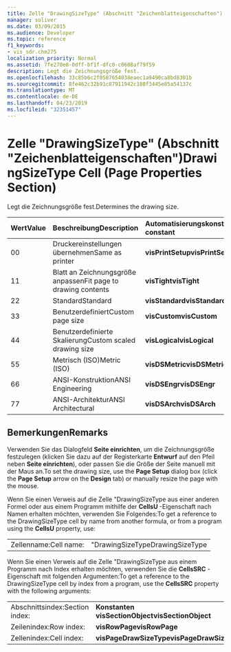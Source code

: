 ```yaml
---
title: Zelle "DrawingSizeType" (Abschnitt "Zeichenblatteigenschaften")
manager: soliver
ms.date: 03/09/2015
ms.audience: Developer
ms.topic: reference
f1_keywords:
- vis_sdr.chm275
localization_priority: Normal
ms.assetid: 7fe270e8-0dff-bf1f-dfc0-c0608af79f59
description: Legt die Zeichnungsgröße fest.
ms.openlocfilehash: 33c85b6c2f0587654038eaec1a9490ca8bd8301b
ms.sourcegitcommit: 8fe462c32b91c87911942c188f3445e85a54137c
ms.translationtype: MT
ms.contentlocale: de-DE
ms.lasthandoff: 04/23/2019
ms.locfileid: "32351457"
---
```

# <a name="drawingsizetype-cell-page-properties-section"></a><span data-ttu-id="1ebc2-103">Zelle "DrawingSizeType" (Abschnitt "Zeichenblatteigenschaften")</span><span class="sxs-lookup"><span data-stu-id="1ebc2-103">DrawingSizeType Cell (Page Properties Section)</span></span>

<span data-ttu-id="1ebc2-104">Legt die Zeichnungsgröße fest.</span><span class="sxs-lookup"><span data-stu-id="1ebc2-104">Determines the drawing size.</span></span>
  
|<span data-ttu-id="1ebc2-105">**Wert**</span><span class="sxs-lookup"><span data-stu-id="1ebc2-105">**Value**</span></span>|<span data-ttu-id="1ebc2-106">**Beschreibung**</span><span class="sxs-lookup"><span data-stu-id="1ebc2-106">**Description**</span></span>|<span data-ttu-id="1ebc2-107">**Automatisierungskonstante**</span><span class="sxs-lookup"><span data-stu-id="1ebc2-107">**Automation constant**</span></span>|
|:-----|:-----|:-----|
|<span data-ttu-id="1ebc2-108">0</span><span class="sxs-lookup"><span data-stu-id="1ebc2-108">0</span></span>  <br/> |<span data-ttu-id="1ebc2-109">Druckereinstellungen übernehmen</span><span class="sxs-lookup"><span data-stu-id="1ebc2-109">Same as printer</span></span>  <br/> |<span data-ttu-id="1ebc2-110">**visPrintSetup**</span><span class="sxs-lookup"><span data-stu-id="1ebc2-110">**visPrintSetup**</span></span> <br/> |
|<span data-ttu-id="1ebc2-111">1</span><span class="sxs-lookup"><span data-stu-id="1ebc2-111">1</span></span>  <br/> |<span data-ttu-id="1ebc2-112">Blatt an Zeichnungsgröße anpassen</span><span class="sxs-lookup"><span data-stu-id="1ebc2-112">Fit page to drawing contents</span></span>  <br/> |<span data-ttu-id="1ebc2-113">**visTight**</span><span class="sxs-lookup"><span data-stu-id="1ebc2-113">**visTight**</span></span> <br/> |
|<span data-ttu-id="1ebc2-114">2</span><span class="sxs-lookup"><span data-stu-id="1ebc2-114">2</span></span>  <br/> |<span data-ttu-id="1ebc2-115">Standard</span><span class="sxs-lookup"><span data-stu-id="1ebc2-115">Standard</span></span>  <br/> |<span data-ttu-id="1ebc2-116">**visStandard**</span><span class="sxs-lookup"><span data-stu-id="1ebc2-116">**visStandard**</span></span> <br/> |
|<span data-ttu-id="1ebc2-117">3</span><span class="sxs-lookup"><span data-stu-id="1ebc2-117">3</span></span>  <br/> |<span data-ttu-id="1ebc2-118">Benutzerdefiniert</span><span class="sxs-lookup"><span data-stu-id="1ebc2-118">Custom page size</span></span>  <br/> |<span data-ttu-id="1ebc2-119">**visCustom**</span><span class="sxs-lookup"><span data-stu-id="1ebc2-119">**visCustom**</span></span> <br/> |
|<span data-ttu-id="1ebc2-120">4</span><span class="sxs-lookup"><span data-stu-id="1ebc2-120">4</span></span>  <br/> |<span data-ttu-id="1ebc2-121">Benutzerdefinierte Skalierung</span><span class="sxs-lookup"><span data-stu-id="1ebc2-121">Custom scaled drawing size</span></span>  <br/> |<span data-ttu-id="1ebc2-122">**visLogical**</span><span class="sxs-lookup"><span data-stu-id="1ebc2-122">**visLogical**</span></span> <br/> |
|<span data-ttu-id="1ebc2-123">5</span><span class="sxs-lookup"><span data-stu-id="1ebc2-123">5</span></span>  <br/> |<span data-ttu-id="1ebc2-124">Metrisch (ISO)</span><span class="sxs-lookup"><span data-stu-id="1ebc2-124">Metric (ISO)</span></span>  <br/> |<span data-ttu-id="1ebc2-125">**visDSMetric**</span><span class="sxs-lookup"><span data-stu-id="1ebc2-125">**visDSMetric**</span></span> <br/> |
|<span data-ttu-id="1ebc2-126">6</span><span class="sxs-lookup"><span data-stu-id="1ebc2-126">6</span></span>  <br/> |<span data-ttu-id="1ebc2-127">ANSI-Konstruktion</span><span class="sxs-lookup"><span data-stu-id="1ebc2-127">ANSI Engineering</span></span>  <br/> |<span data-ttu-id="1ebc2-128">**visDSEngr**</span><span class="sxs-lookup"><span data-stu-id="1ebc2-128">**visDSEngr**</span></span> <br/> |
|<span data-ttu-id="1ebc2-129">7</span><span class="sxs-lookup"><span data-stu-id="1ebc2-129">7</span></span>  <br/> |<span data-ttu-id="1ebc2-130">ANSI-Architektur</span><span class="sxs-lookup"><span data-stu-id="1ebc2-130">ANSI Architectural</span></span>  <br/> |<span data-ttu-id="1ebc2-131">**visDSArch**</span><span class="sxs-lookup"><span data-stu-id="1ebc2-131">**visDSArch**</span></span> <br/> |
   
## <a name="remarks"></a><span data-ttu-id="1ebc2-132">Bemerkungen</span><span class="sxs-lookup"><span data-stu-id="1ebc2-132">Remarks</span></span>

<span data-ttu-id="1ebc2-133">Verwenden Sie das Dialogfeld **Seite einrichten**, um die Zeichnungsgröße festzulegen (klicken Sie dazu auf der Registerkarte **Entwurf** auf den Pfeil neben **Seite einrichten**), oder passen Sie die Größe der Seite manuell mit der Maus an.</span><span class="sxs-lookup"><span data-stu-id="1ebc2-133">To set the drawing size, use the **Page Setup** dialog box (click the **Page Setup** arrow on the **Design** tab) or manually resize the page with the mouse.</span></span> 
  
<span data-ttu-id="1ebc2-134">Wenn Sie einen Verweis auf die Zelle "DrawingSizeType aus einer anderen Formel oder aus einem Programm mithilfe der **CellsU** -Eigenschaft nach Namen erhalten möchten, verwenden Sie Folgendes:</span><span class="sxs-lookup"><span data-stu-id="1ebc2-134">To get a reference to the DrawingSizeType cell by name from another formula, or from a program using the **CellsU** property, use:</span></span> 
  
|||
|:-----|:-----|
|<span data-ttu-id="1ebc2-135">Zellenname:</span><span class="sxs-lookup"><span data-stu-id="1ebc2-135">Cell name:</span></span>  <br/> |<span data-ttu-id="1ebc2-136">"DrawingSizeType</span><span class="sxs-lookup"><span data-stu-id="1ebc2-136">DrawingSizeType</span></span>  <br/> |
   
<span data-ttu-id="1ebc2-137">Wenn Sie einen Verweis auf die Zelle "DrawingSizeType aus einem Programm nach Index erhalten möchten, verwenden Sie die **CellsSRC** -Eigenschaft mit folgenden Argumenten:</span><span class="sxs-lookup"><span data-stu-id="1ebc2-137">To get a reference to the DrawingSizeType cell by index from a program, use the **CellsSRC** property with the following arguments:</span></span> 
  
|||
|:-----|:-----|
|<span data-ttu-id="1ebc2-138">Abschnittsindex:</span><span class="sxs-lookup"><span data-stu-id="1ebc2-138">Section index:</span></span>  <br/> |<span data-ttu-id="1ebc2-139">**Konstanten visSectionObject**</span><span class="sxs-lookup"><span data-stu-id="1ebc2-139">**visSectionObject**</span></span> <br/> |
|<span data-ttu-id="1ebc2-140">Zeilenindex:</span><span class="sxs-lookup"><span data-stu-id="1ebc2-140">Row index:</span></span>  <br/> |<span data-ttu-id="1ebc2-141">**visRowPage**</span><span class="sxs-lookup"><span data-stu-id="1ebc2-141">**visRowPage**</span></span> <br/> |
|<span data-ttu-id="1ebc2-142">Zellenindex:</span><span class="sxs-lookup"><span data-stu-id="1ebc2-142">Cell index:</span></span>  <br/> |<span data-ttu-id="1ebc2-143">**visPageDrawSizeType**</span><span class="sxs-lookup"><span data-stu-id="1ebc2-143">**visPageDrawSizeType**</span></span> <br/> |
   

